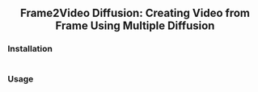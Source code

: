 <div align="center">
<h2>
     Frame2Video Diffusion: Creating Video from Frame Using Multiple Diffusion
</h2>
</div>


### Installation
```bash

```

### Usage
```python

```
